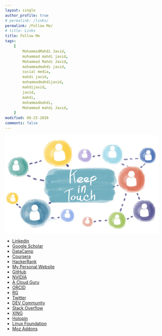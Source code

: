 ```yaml
---
layout: single
author_profile: true
# permalink: /links/
permalink: /Follow Me/
# title: Links
title: Follow Me
tags:
    [
        MohammadMahdi Javid,
        mohammad mahdi javid,
        Mohammad Mahdi Javid,
        mohammadmahdi javid,
        social media,
        mahdi javid,
        mohammadmahdijavid,
        mahdijavid,
        javid,
        mahdi,
        mohammadmahdi,
        Mohammad mahdi Javid,
    ]
modified: 06-25-2020
comments: false
---
```


<div>
    <img style="margin: auto; display: block;"
        alt="Stay in touch with MohammadMahdi Javid"
        src="/assets/images/keep-in-touch.jpg" />
</div>

-   [Linkedin](http://www.linkedin.com/in/mohammadmahdijavid/)
-   [Google Scholar](http://scholar.google.com/citations?user=ruUtSOgAAAAJ&hl=en)
-   [DataCamp](http://www.datacamp.com/profile/mahdijavid1380)
-   [Coursera](http://www.coursera.org/user/8f433bca8bdb9a4058f8e245a4a52750)
-   [HackerRank](http://hackerrank.com/mahdijavid1380)
-   [My Personal Website](http://mohammadmahdijavid.ir/)
-   [GitHub](http://github.com/mohammadmahdijavid)
-   [NVIDIA](http://courses.nvidia.com/in/mohammadmahdijavid/)
-   [A Cloud Guru](http://learn.acloud.guru/profile/mohammadmahdijavid)
-   [ORCID](http://orcid.org/0000-0002-8447-7513)
-   [RG](http://researchgate.net/profile/Mohammadmahdi-Javid)
-   [Twitter](http://twitter.com/mahdijavid1380)
-   [DEV Community](http://dev.to/mohammadmahdijavid)
-   [Stack Overflow](http://stackoverflow.com/users/19659244/mohammadmahdi-javid)
-   [XING](http://xing.com/profile/MohammadMahdi_Javid)
-   [Holopin](http://holopin.io/@mohammadmahdijavid)
-   [Linux Foundation](http://openprofile.dev/profile/mohammadmahdijavid)
-   [Moz Addons](https://addons.mozilla.org/en-US/firefox/user/18052570/)
